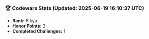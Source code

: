 ### 🏆 Codewars Stats (Updated: 2025-06-19 16:10:37 UTC)

- **Rank:** 8 kyu
- **Honor Points:** 3
- **Completed Challenges:** 1
